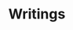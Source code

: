 ---
permalink: false
title: Writings
description: "Text heavy pages"
icon: "farm-blogs"
eleventyNavigation:
  key: Writings
  order: 1
---